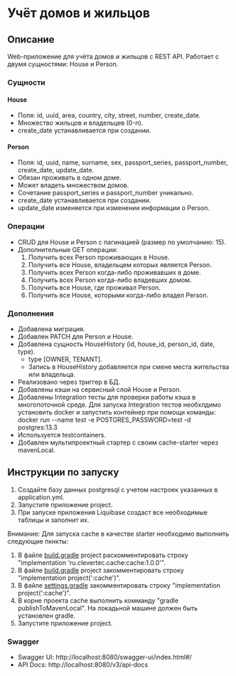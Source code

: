 # Учёт домов и жильцов

## Описание

Web-приложение для учёта домов и жильцов с REST API. Работает с двумя сущностями: House и Person.

### Сущности

#### House

- Поля: id, uuid, area, country, city, street, number, create_date.
- Множество жильцов и владельцев (0-n).
- create_date устанавливается при создании.

#### Person

- Поля: id, uuid, name, surname, sex, passport_series, passport_number, create_date, update_date.
- Обязан проживать в одном доме.
- Может владеть множеством домов.
- Сочетание passport_series и passport_number уникально.
- create_date устанавливается при создании.
- update_date изменяется при изменении информации о Person.

### Операции

- CRUD для House и Person с пагинацией (размер по умолчанию: 15).
- Дополнительные GET операции:
    1. Получить всех Person проживающих в House.
    2. Получить все House, владельцем которых является Person.
    3. Получить всех Person когда-либо проживавших в доме.
    4. Получить всех Person когда-либо владевших домом.
    5. Получить все House, где проживал Person.
    6. Получить все House, которыми когда-либо владел Person.

### Дополнения

- Добавлена миграция.
- Добавлен PATCH для Person и House.
- Добавлена сущность HouseHistory (id, house_id, person_id, date, type).
    - type [OWNER, TENANT].
    - Запись в HouseHistory добавляется при смене места жительства или владельца.
- Реализовано через триггер в БД.
- Добавлены кэши на сервисный слой House и Person.
- Добавлены Integration тесты для проверки работы кэша в многопоточной среде.
Для запуска Integration тестов необхлдимо установить docker и запустить контейнер при помощи команды:
  docker run --name test -e POSTGRES_PASSWORD=test -d postgres:13.3
- Используется testcontainers.
- Добавлен мультипроектный стартер с своим cache-starter через mavenLocal.

## Инструкции по запуску

1. Создайте базу данных postgresql c учетом настроек указанных в application.yml.
2. Запустите приложение project.
3. При запуске приложения Liquibase создаст все необходимые таблицы и заполнит их.

Внимание: Для запуска cache в качестве starter необходимо выполнить следующие пкнкты:
1. В файле [build.gradle](project%2Fbuild.gradle) project раскомментировать строку "implementation 'ru.clevertec.cache:cache:1.0.0'".
2. В файле [build.gradle](project%2Fbuild.gradle) project закомментировать строку "implementation project(':cache')".
3. В файле [settings.gradle](settings.gradle)  закомментировать строку "implementation project(':cache')".
4. В корне проекта cache выполнить комманду "gradle publishToMavenLocal". На локадьной машине должен быть установлен gradle.
5. Запустите приложение project.

### Swagger
- Swagger UI: http://localhost:8080/swagger-ui/index.html#/
- API Docs: http://localhost:8080/v3/api-docs